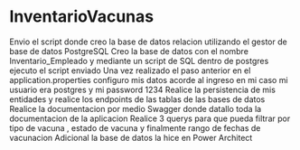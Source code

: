 # InventarioVacunas
Envio el script donde creo la base de datos relacion utilizando el gestor de base de datos PostgreSQL
Creo la base de datos con el nombre Inventario_Empleado y mediante un script de SQL dentro de postgres ejecuto el script enviado 
Una vez realizado el paso anterior en el application.properties configuro mis datos acorde al ingreso en mi caso mi usuario era postgres y mi password 1234 
Realice la persistencia de mis entidades y realice los endpoints de las tablas de las bases de datos 
Realice la documentacion por medio Swagger donde datallo toda la documentacion de la aplicacion 
Realice 3 querys para que pueda filtrar por tipo de vacuna , estado de vacuna y finalmente rango de fechas de vacunacion 
Adicional la base de datos la hice en Power Architect

